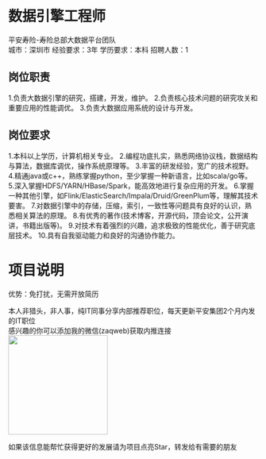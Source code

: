 # 数据引擎工程师
平安寿险-寿险总部大数据平台团队  
城市：深圳市 经验要求：3年 学历要求：本科  招聘人数：1

## 岗位职责
1.负责大数据引擎的研究，搭建，开发，维护。
 2.负责核心技术问题的研究攻关和重要应用的性能调优。
 3.负责大数据应用系统的设计与开发。

## 岗位要求
1.本科以上学历，计算机相关专业。
 2.编程功底扎实，熟悉网络协议栈，数据结构与算法，数据库调优，操作系统原理等。
 3.丰富的研发经验，宽广的技术视野。
 4.精通java或c++，熟练掌握python，至少掌握一种新语言，比如scala/go等。
 5.深入掌握HDFS/YARN/HBase/Spark，能高效地进行复杂应用的开发。
 6.掌握一种其他引擎，如Flink/ElasticSearch/Impala/Druid/GreenPlum等，理解其技术要害。
 7.对数据引擎中的存储，压缩，索引，一致性等问题具有良好的认识，熟悉相关算法的原理。
 8.有优秀的著作(技术博客，开源代码，顶会论文，公开演讲，书籍出版等)。
 9.对技术有着强烈的兴趣，追求极致的性能优化，善于研究底层技术。
 10.具有自我驱动能力和良好的沟通协作能力。

# 项目说明

优势：免打扰，无需开放简历

本人非猎头，非人事，纯IT同事分享内部推荐职位，每天更新平安集团2个月内发的IT职位  
感兴趣的你可以添加我的微信(zaqweb)获取内推连接  
<img src="https://github.com/zaqweb/PA-IT-JOBS/blob/master/WechatICode.jpeg"  height="200" width="200">

如果该信息能帮忙获得更好的发展请为项目点亮Star，转发给有需要的朋友




